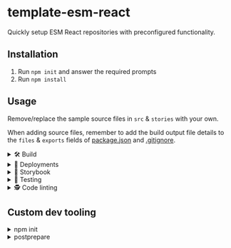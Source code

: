 # template-esm-react

Quickly setup ESM React repositories with preconfigured functionality.

## Installation

1. Run `npm init` and answer the required prompts
2. Run `npm install`

## Usage

Remove/replace the sample source files in `src` & `stories` with your own.

When adding source files, remember to add the build output file details to the `files` & `exports` fields of [package.json](package.json) and [.gitignore](.gitignore).

<details>
  <summary>🛠️ Build</summary>

`npm run prepare` runs all preparation clean & build scripts:

- `npm run prepare:clean` removes any files as specified in the `files` fields of [package.json](package.json)
- `npm run prepare:css` compiles SCSS files from `src` into CSS files in the root directory with [PostCSS](https://github.com/postcss/postcss) & [Sass](https://github.com/sass/sass)
- `npm run prepare:js` compiles JavaScript source files into the root directory files with [Babel](https://github.com/babel/babel)

_Note: the ["prepare" Life Cycle Script](https://docs.npmjs.com/cli/using-npm/scripts) runs automatically during `publish`, `pack` and on local `install`._

</details>

<details>
  <summary>🚀 Deployments</summary>

The GitHub action [npm-publish.yml](.github/workflows/npm-publish.yml) is used to automatically deploy a release to the NPM package registry. The action requires the `NPM_TOKEN` secrets to be set.

</details>

<details>
  <summary>📕 Storybook</summary>

- `npm run storybook` will run Storybook for local use
- `npm run storybook:build` will build Storybook to `./storybook-static` for deployment use

</details>

<details>
  <summary>🧪 Testing</summary>

#### Code linting tests

The GitHub action [node.js.yml](.github/workflows/node.js.yml) is used to run the code linting tests on pull requests and commit pushes into the main branch.

`npm run test` runs the code linting tests:

- `npm run test:eslint` runs the [ESLint](https://github.com/eslint/eslint) JavaScript linting checks
- `npm run test:prettier` runs the [Prettier](https://github.com/prettier/prettier) code formatting checks

#### Storybook CI tests

The GitHub action [storybook-tests.yml](.github/workflows/storybook-tests.yml) is used to run the Storybook CI tests on pull requests and commit pushes into the main branch. The action requires the following secrets to be set:

- `NETLIFY_SITE_ID`
- `NETLIFY_TOKEN`

These Storybook CI tests can also be run while running Storybook locally:

- `npm run test:storybook` uses [Storybook Test Runner](https://storybook.js.org/docs/react/writing-tests/test-runner) to run [Test Coverage](https://storybook.js.org/docs/react/writing-tests/test-coverage), [User Interaction](https://storybook.js.org/docs/react/writing-tests/interaction-testing), [DOM](https://jestjs.io/docs/snapshot-testing) & [Image](https://github.com/americanexpress/jest-image-snapshot) Snapshot tests.
- `npm run test:storybook:update` will update the [Test Coverage](https://storybook.js.org/docs/react/writing-tests/test-coverage) results and any failing [DOM](https://jestjs.io/docs/snapshot-testing) & [Image](https://github.com/americanexpress/jest-image-snapshot) Snapshot snapshots

</details>

<details>
  <summary>🕵️ Code linting</summary>

[Husky](https://github.com/typicode/husky) & [lint-staged](https://github.com/okonet/lint-staged) are used to automatically run code linting checks on each file of a commit.

You can manually run linting error fixes with:

- `npm run eslint` fixes JavaScript linting issues with [ESLint](https://github.com/eslint/eslint)
- `npm run prettier` fixes code formatting issues with [Prettier](https://github.com/prettier/prettier)

</details>

## Custom dev tooling

<details>
  <summary>npm init</summary>

- Automatically resets `name` with `--scope` arg (if given) and directory name (lowercased)
- Automatically resets `version` to `0.0.0`
- Automatically sets `repository`, `bugs` & `homepage` from `.git/config`
- Prompts user for `description` (required)
- Prompts user for `keywords`, `license` & `author` (optional)

</details>

<details>
  <summary>postprepare</summary>

`npm run postprepare` runs the following formatting:

- Updates [package.json](package.json):
  - Formats `repository` & `bugs` to shorthand urls
  - Sorts the order of keys - see [KEYS_ORDER](.npm-postprepare.cjs)
  - Sorts the order of sub-keys alphabetically
  - Sorts the order of `dependencies`, `devDependencies` & `peerDependencies` fields to the end
- Updates the [README.md](README.md):
  - Uses the package `name` for the main title
  - Uses the package `description` for the first paragraph after the main title
  - Keeps anything from the second title and below

_Note: the ["postprepare" Life Cycle Script](https://docs.npmjs.com/cli/using-npm/scripts) runs automatically on `install`._

</details>
